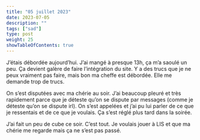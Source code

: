 ```yaml
---
title: "05 juillet 2023"
date: 2023-07-05
description: ""
tags: ["sad"]
type: post
weight: 25
showTableOfContents: true
---
```


J’étais débordée aujourd’hui. J’ai mangé à presque 13h, ça m’a saoulé un peu. Ça devient galère de faire l’intégration du site. Y a des trucs que je ne peux vraiment pas faire, mais bon ma cheffe est débordée. Elle me demande trop de trucs.

On s’est disputées avec ma chérie au soir. J’ai beaucoup pleuré et très rapidement parce que je déteste qu’on se dispute par messages (comme je déteste qu’on se dispute irl). On s’est appelées et j’ai pu lui parler de ce que je ressentais et de ce que je voulais. Ça s’est réglé plus tard dans la soirée.

J’ai fait un peu de cube ce soir. C’est tout. Je voulais jouer à LIS et que ma chérie me regarde mais ça ne s’est pas passé.